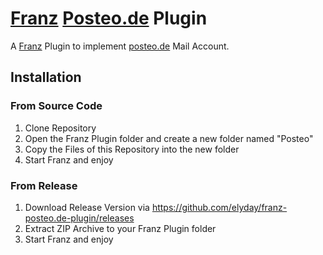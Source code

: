 # [Franz](http://meetfranz.com/) [Posteo.de](https://posteo.de) Plugin
A [Franz](http://meetfranz.com/) Plugin to implement [posteo.de](https://posteo.de) Mail Account.

## Installation
### From Source Code
1. Clone Repository
2. Open the Franz Plugin folder and create a new folder named "Posteo"
3. Copy the Files of this Repository into the new folder
4. Start Franz and enjoy

### From Release
1. Download Release Version via https://github.com/elyday/franz-posteo.de-plugin/releases
2. Extract ZIP Archive to your Franz Plugin folder
3. Start Franz and enjoy

